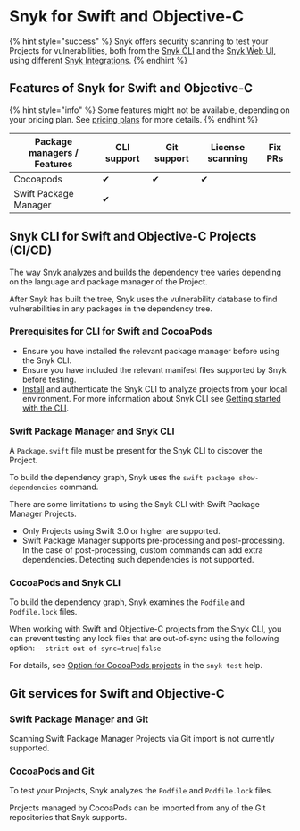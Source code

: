 # Snyk for Swift and Objective-C

{% hint style="success" %}
Snyk offers security scanning to test your Projects for vulnerabilities, both from the [Snyk CLI](../../../snyk-cli/) and the [Snyk Web UI](../../../getting-started/quickstart/create-a-snyk-account/logging-in-to-an-existing-account.md), using different [Snyk Integrations](../../../integrations/).
{% endhint %}

## Features of Snyk for Swift and Objective-C

{% hint style="info" %}
Some features might not be available, depending on your pricing plan. See [pricing plans](https://snyk.io/plans/) for more details.
{% endhint %}

| Package managers / Features | CLI support | Git support | License scanning | Fix PRs |
| --------------------------- | ----------- | ----------- | ---------------- | ------- |
| Cocoapods                   | ✔︎          | ✔︎          | ✔︎               |         |
| Swift Package Manager       | ✔︎          |             |                  |         |

## Snyk CLI for Swift and Objective-C Projects (CI/CD)

The way Snyk analyzes and builds the dependency tree varies depending on the language and package manager of the Project.

After Snyk has built the tree, Snyk uses the vulnerability database to find vulnerabilities in any packages in the dependency tree.

### **Prerequisites for CLI for Swift and CocoaPods**

* Ensure you have installed the relevant package manager before using the Snyk CLI.
* Ensure you have included the relevant manifest files supported by Snyk before testing.
* [Install](../../../snyk-cli/install-or-update-the-snyk-cli/) and authenticate the Snyk CLI to analyze projects from your local environment. For more information about Snyk CLI see [Getting started with the CLI](../../../snyk-cli/getting-started-with-the-cli.md).

### Swift Package Manager and Snyk CLI

A `Package.swift` file must be present for the Snyk CLI to discover the Project.

To build the dependency graph, Snyk uses the `swift package show-dependencies`  command.&#x20;

There are some limitations to using the Snyk CLI with Swift Package Manager Projects.

* Only Projects using Swift 3.0 or higher are supported.
* Swift Package Manager supports pre-processing and post-processing. In the case of post-processing, custom commands can add extra dependencies. Detecting such dependencies is not supported.

### **CocoaPods** and Snyk CLI

To build the dependency graph, Snyk examines the `Podfile` and `Podfile.lock` files.

When working with Swift and Objective-C projects from the Snyk CLI, you can prevent testing any lock files that are out-of-sync using the following option: `--strict-out-of-sync=true|false`

For details, see [Option for CocoaPods projects](https://docs.snyk.io/snyk-cli/commands/test#option-for-cocoapods-projects) in the `snyk test` help.

## Git services for Swift and Objective-C

### Swift Package Manager and Git

Scanning Swift Package Manager Projects via Git import is not currently supported.

### CocoaPods and Git

To test your Projects, Snyk analyzes the `Podfile` and `Podfile.lock` files.

Projects managed by CocoaPods can be imported from any of the Git repositories that Snyk supports.

